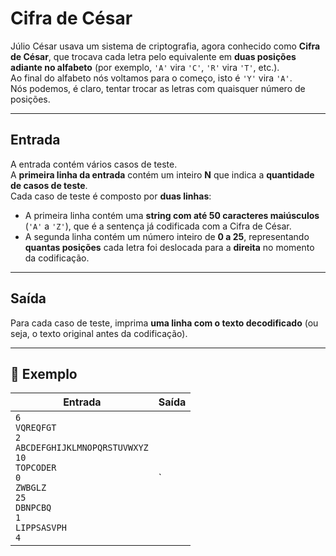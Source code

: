 # Cifra de César

Júlio César usava um sistema de criptografia, agora conhecido como **Cifra de César**, que trocava cada letra pelo equivalente em **duas posições adiante no alfabeto** (por exemplo, `'A'` vira `'C'`, `'R'` vira `'T'`, etc.).  
Ao final do alfabeto nós voltamos para o começo, isto é `'Y'` vira `'A'`.  
Nós podemos, é claro, tentar trocar as letras com quaisquer número de posições.

---

## Entrada

A entrada contém vários casos de teste.  
A **primeira linha da entrada** contém um inteiro **N** que indica a **quantidade de casos de teste**.  
Cada caso de teste é composto por **duas linhas**:

- A primeira linha contém uma **string com até 50 caracteres maiúsculos** (`'A'` a `'Z'`), que é a sentença já codificada com a Cifra de César.
- A segunda linha contém um número inteiro de **0 a 25**, representando **quantas posições** cada letra foi deslocada para a **direita** no momento da codificação.

---

## Saída

Para cada caso de teste, imprima **uma linha com o texto decodificado** (ou seja, o texto original antes da codificação).

---

## 🧪 Exemplo

| Entrada                                                                                                                                              | Saída |
| ---------------------------------------------------------------------------------------------------------------------------------------------------- | ----- |
| `6`<br>`VQREQFGT`<br>`2`<br>`ABCDEFGHIJKLMNOPQRSTUVWXYZ`<br>`10`<br>`TOPCODER`<br>`0`<br>`ZWBGLZ`<br>`25`<br>`DBNPCBQ`<br>`1`<br>`LIPPSASVPH`<br>`4` | `     |
